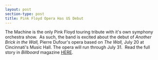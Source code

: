```yaml
---
layout: post
section-type: post
title: Pink Floyd Opera Has US Debut
---
```


<p>The Machine is the only Pink Floyd touring tribute with it's own symphony orchestra show.&nbsp; As such, the band is excited about the debut of&nbsp;<em>Another Brick in the Wall,&nbsp;</em>Pierre Dufour's opera based on&nbsp;<em>The Wall,</em>&nbsp;July 20 at Cincinnati's Music Hall. The opera will run through&nbsp;July 31.&nbsp; Read the full story in&nbsp;<em>Billboard&nbsp;</em>magazine <a href="https://www.billboard.com/articles/columns/rock/8466465/opera-based-on-pink-floyd-album-the-wall-makes-us-debut">HERE</a>.</p>
